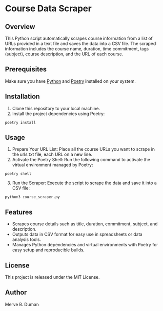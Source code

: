 # Course Data Scraper

## Overview
This Python script automatically scrapes course information from a list of URLs provided in a text file and saves the data into a CSV file. The scraped information includes the course name, duration, time commitment, tags (subject), course description, and the URL of each course.

## Prerequisites
Make sure you have [Python](https://www.python.org/downloads/) and [Poetry](https://python-poetry.org/docs/#installation) installed on your system.

## Installation
1. Clone this repository to your local machine.
2. Install the project dependencies using Poetry:

```
poetry install
```

## Usage
1. Prepare Your URL List: Place all the course URLs you want to scrape in the urls.txt file, each URL on a new line.
2. Activate the Poetry Shell: Run the following command to activate the virtual environment managed by Poetry:

```
poetry shell
```

3. Run the Scraper: Execute the script to scrape the data and save it into a CSV file:

```
python3 course_scraper.py
```

## Features
- Scrapes course details such as title, duration, commitment, subject, and description.
- Outputs data in CSV format for easy use in spreadsheets or data analysis tools.
- Manages Python dependencies and virtual environments with Poetry for easy setup and reproducible builds.

## License
This project is released under the MIT License.

## Author
Merve B. Duman

